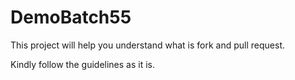 # DemoBatch55

This project will help you understand what is fork and pull request.

Kindly follow the guidelines as it is.
